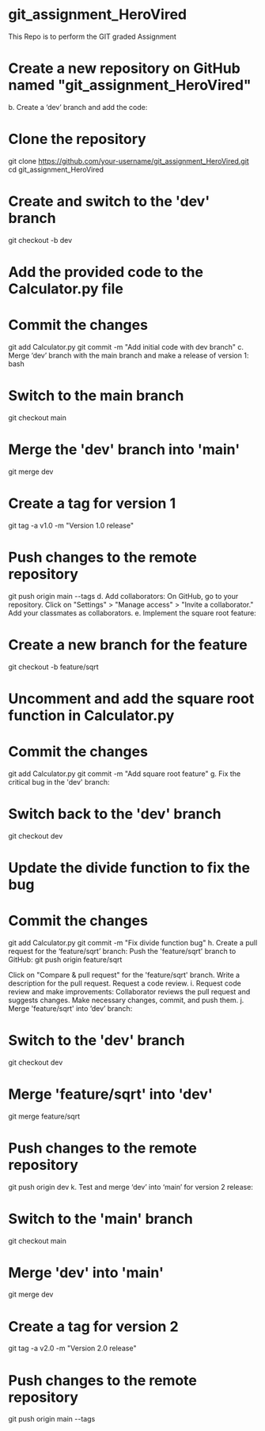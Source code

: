 # git_assignment_HeroVired
This Repo is to perform the GIT graded Assignment 
# Create a new repository on GitHub named "git_assignment_HeroVired"

b. Create a ‘dev’ branch and add the code:


# Clone the repository
git clone https://github.com/your-username/git_assignment_HeroVired.git
cd git_assignment_HeroVired

# Create and switch to the 'dev' branch
git checkout -b dev

# Add the provided code to the Calculator.py file

# Commit the changes
git add Calculator.py
git commit -m "Add initial code with dev branch"
c. Merge ‘dev’ branch with the main branch and make a release of version 1:
bash

# Switch to the main branch
git checkout main

# Merge the 'dev' branch into 'main'
git merge dev

# Create a tag for version 1
git tag -a v1.0 -m "Version 1.0 release"

# Push changes to the remote repository
git push origin main --tags
d. Add collaborators:
On GitHub, go to your repository.
Click on "Settings" > "Manage access" > "Invite a collaborator."
Add your classmates as collaborators.
e. Implement the square root feature:

# Create a new branch for the feature
git checkout -b feature/sqrt

# Uncomment and add the square root function in Calculator.py
# Commit the changes
git add Calculator.py
git commit -m "Add square root feature"
g. Fix the critical bug in the 'dev' branch:

# Switch back to the 'dev' branch
git checkout dev

# Update the divide function to fix the bug
# Commit the changes
git add Calculator.py
git commit -m "Fix divide function bug"
h. Create a pull request for the ‘feature/sqrt’ branch:
Push the 'feature/sqrt' branch to GitHub: git push origin feature/sqrt

Click on "Compare & pull request" for the 'feature/sqrt' branch.
Write a description for the pull request.
Request a code review.
i. Request code review and make improvements:
Collaborator reviews the pull request and suggests changes.
Make necessary changes, commit, and push them.
j. Merge 'feature/sqrt' into ‘dev’ branch:

# Switch to the 'dev' branch
git checkout dev

# Merge 'feature/sqrt' into 'dev'
git merge feature/sqrt

# Push changes to the remote repository
git push origin dev
k. Test and merge ‘dev’ into ‘main’ for version 2 release:

# Switch to the 'main' branch
git checkout main

# Merge 'dev' into 'main'
git merge dev

# Create a tag for version 2
git tag -a v2.0 -m "Version 2.0 release"

# Push changes to the remote repository
git push origin main --tags
